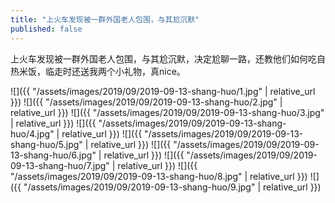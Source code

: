 ```yaml
---
title: "上火车发现被一群外国老人包围，与其尬沉默"
published: false
---
```

上火车发现被一群外国老人包围，与其尬沉默，决定尬聊一路，还教他们如何吃自热米饭，临走时还送我两个小礼物，真nice。



![]({{ "/assets/images/2019/09/2019-09-13-shang-huo/1.jpg" | relative_url }})
![]({{ "/assets/images/2019/09/2019-09-13-shang-huo/2.jpg" | relative_url }})
![]({{ "/assets/images/2019/09/2019-09-13-shang-huo/3.jpg" | relative_url }})
![]({{ "/assets/images/2019/09/2019-09-13-shang-huo/4.jpg" | relative_url }})
![]({{ "/assets/images/2019/09/2019-09-13-shang-huo/5.jpg" | relative_url }})
![]({{ "/assets/images/2019/09/2019-09-13-shang-huo/6.jpg" | relative_url }})
![]({{ "/assets/images/2019/09/2019-09-13-shang-huo/7.jpg" | relative_url }})
![]({{ "/assets/images/2019/09/2019-09-13-shang-huo/8.jpg" | relative_url }})
![]({{ "/assets/images/2019/09/2019-09-13-shang-huo/9.jpg" | relative_url }})
